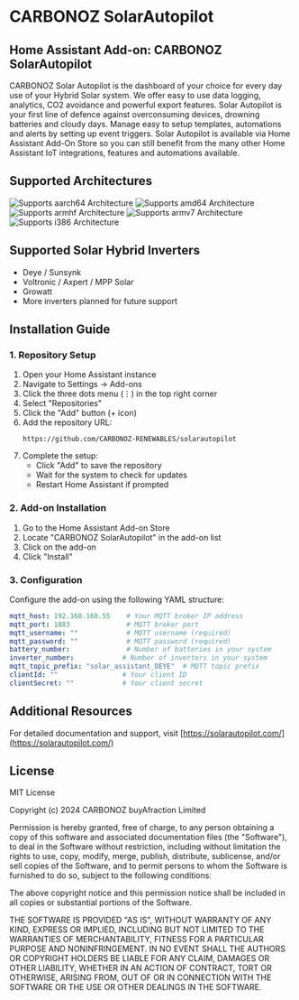 # CARBONOZ SolarAutopilot

## Home Assistant Add-on: CARBONOZ SolarAutopilot
CARBONOZ Solar Autopilot is the dashboard of your choice for every day use of your Hybrid Solar system. We offer easy to use data logging, analytics, CO2 avoidance and powerful export features. Solar Autopilot is your first line of defence against overconsuming devices, drowning batteries and cloudy days. Manage easy to setup templates, automations and alerts by setting up event triggers. Solar Autopilot is available via Home Assistant Add-On Store so you can still benefit from the many other Home Assistant IoT integrations, features and automations available.

## Supported Architectures
![Supports aarch64 Architecture][aarch64-shield]
![Supports amd64 Architecture][amd64-shield]
![Supports armhf Architecture][armhf-shield]
![Supports armv7 Architecture][armv7-shield]
![Supports i386 Architecture][i386-shield]

[aarch64-shield]: https://img.shields.io/badge/aarch64-yes-green.svg
[amd64-shield]: https://img.shields.io/badge/amd64-yes-green.svg
[armhf-shield]: https://img.shields.io/badge/armhf-yes-green.svg
[armv7-shield]: https://img.shields.io/badge/armv7-yes-green.svg
[i386-shield]: https://img.shields.io/badge/i386-yes-green.svg

## Supported Solar Hybrid Inverters
- Deye / Sunsynk
- Voltronic / Axpert / MPP Solar
- Growatt
- More inverters planned for future support

## Installation Guide

### 1. Repository Setup
1. Open your Home Assistant instance
2. Navigate to Settings -> Add-ons
3. Click the three dots menu (⋮) in the top right corner
4. Select "Repositories"
5. Click the "Add" button (+ icon)
6. Add the repository URL:
   ```
   https://github.com/CARBONOZ-RENEWABLES/solarautopilot
   ```
7. Complete the setup:
   - Click "Add" to save the repository
   - Wait for the system to check for updates
   - Restart Home Assistant if prompted

### 2. Add-on Installation
1. Go to the Home Assistant Add-on Store
2. Locate "CARBONOZ SolarAutopilot" in the add-on list
3. Click on the add-on
4. Click "Install"

### 3. Configuration
Configure the add-on using the following YAML structure:

```yaml
mqtt_host: 192.168.160.55    # Your MQTT broker IP address
mqtt_port: 1883              # MQTT broker port
mqtt_username: ""            # MQTT username (required)
mqtt_password: ""            # MQTT password (required)
battery_number:              # Number of batteries in your system
inverter_number:            # Number of inverters in your system
mqtt_topic_prefix: "solar_assistant_DEYE"  # MQTT topic prefix
clientId: ""                # Your client ID
clientSecret: ""            # Your client secret
```

## Additional Resources
For detailed documentation and support, visit [https://solarautopilot.com/](https://solarautopilot.com/)

## License
MIT License

Copyright (c) 2024 CARBONOZ buyAfraction Limited

Permission is hereby granted, free of charge, to any person obtaining a copy
of this software and associated documentation files (the "Software"), to deal
in the Software without restriction, including without limitation the rights
to use, copy, modify, merge, publish, distribute, sublicense, and/or sell
copies of the Software, and to permit persons to whom the Software is
furnished to do so, subject to the following conditions:

The above copyright notice and this permission notice shall be included in all
copies or substantial portions of the Software.

THE SOFTWARE IS PROVIDED "AS IS", WITHOUT WARRANTY OF ANY KIND, EXPRESS OR
IMPLIED, INCLUDING BUT NOT LIMITED TO THE WARRANTIES OF MERCHANTABILITY,
FITNESS FOR A PARTICULAR PURPOSE AND NONINFRINGEMENT. IN NO EVENT SHALL THE
AUTHORS OR COPYRIGHT HOLDERS BE LIABLE FOR ANY CLAIM, DAMAGES OR OTHER
LIABILITY, WHETHER IN AN ACTION OF CONTRACT, TORT OR OTHERWISE, ARISING FROM,
OUT OF OR IN CONNECTION WITH THE SOFTWARE OR THE USE OR OTHER DEALINGS IN THE
SOFTWARE.
